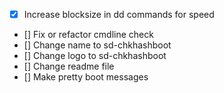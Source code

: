 - [X] Increase blocksize in dd commands for speed
- [] Fix or refactor cmdline check
- [] Change name to sd-chkhashboot
- [] Change logo to sd-chkhashboot
- [] Change readme file
- [] Make pretty boot messages